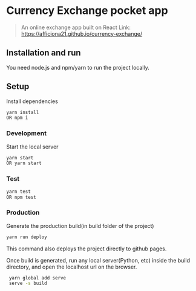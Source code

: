 Currency Exchange pocket app
===========

> An online exchange app built on React
Link: https://afficiona21.github.io/currency-exchange/

## Installation and run
You need node.js and npm/yarn to run the project locally.

## Setup
Install dependencies
```sh
yarn install
OR npm i
```

### Development
Start the local server
```sh
yarn start
OR yarn start
```

### Test
```sh
yarn test
OR npm test
```

### Production
Generate the production build(in build folder of the project)
```sh
yarn run deploy
```
This command also deploys the project directly to github pages.

Once build is generated, run any local server(Python, etc) inside the build directory, and open the localhost url on the browser.

```sh
 yarn global add serve
 serve -s build
```
